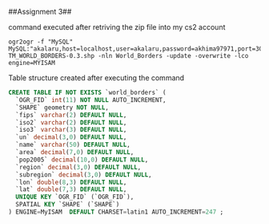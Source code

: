 ##Assignment 3##

command executed after retriving the zip file into my cs2 account

```
ogr2ogr -f "MySQL" MySQL:"akalaru,host=localhost,user=akalaru,password=akhima97971,port=3036" TM_WORLD_BORDERS-0.3.shp -nln World_Borders -update -overwrite -lco engine=MYISAM
```

Table structure created after executing the command

```SQL
CREATE TABLE IF NOT EXISTS `world_borders` (
  `OGR_FID` int(11) NOT NULL AUTO_INCREMENT,
  `SHAPE` geometry NOT NULL,
  `fips` varchar(2) DEFAULT NULL,
  `iso2` varchar(2) DEFAULT NULL,
  `iso3` varchar(3) DEFAULT NULL,
  `un` decimal(3,0) DEFAULT NULL,
  `name` varchar(50) DEFAULT NULL,
  `area` decimal(7,0) DEFAULT NULL,
  `pop2005` decimal(10,0) DEFAULT NULL,
  `region` decimal(3,0) DEFAULT NULL,
  `subregion` decimal(3,0) DEFAULT NULL,
  `lon` double(8,3) DEFAULT NULL,
  `lat` double(7,3) DEFAULT NULL,
  UNIQUE KEY `OGR_FID` (`OGR_FID`),
  SPATIAL KEY `SHAPE` (`SHAPE`)
) ENGINE=MyISAM  DEFAULT CHARSET=latin1 AUTO_INCREMENT=247 ;

```
